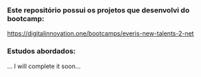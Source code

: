 ### Este repositório possui os projetos que desenvolvi do bootcamp:
https://digitalinnovation.one/bootcamps/everis-new-talents-2-net

### Estudos abordados:

... I will complete it soon...